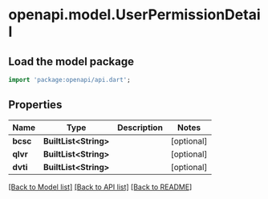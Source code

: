 # openapi.model.UserPermissionDetail

## Load the model package
```dart
import 'package:openapi/api.dart';
```

## Properties
Name | Type | Description | Notes
------------ | ------------- | ------------- | -------------
**bcsc** | **BuiltList&lt;String&gt;** |  | [optional] 
**qlvr** | **BuiltList&lt;String&gt;** |  | [optional] 
**dvti** | **BuiltList&lt;String&gt;** |  | [optional] 

[[Back to Model list]](../README.md#documentation-for-models) [[Back to API list]](../README.md#documentation-for-api-endpoints) [[Back to README]](../README.md)


